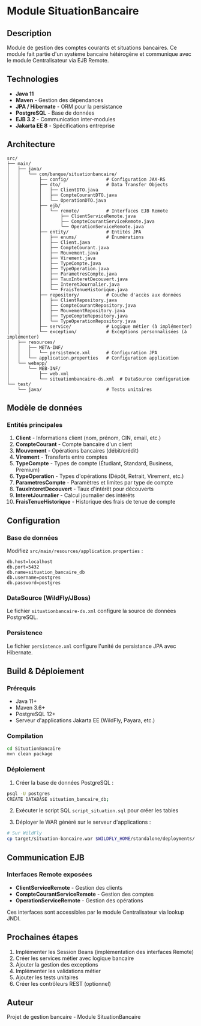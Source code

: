 # Module SituationBancaire

## Description
Module de gestion des comptes courants et situations bancaires. Ce module fait partie d'un système bancaire hétérogène et communique avec le module Centralisateur via EJB Remote.

## Technologies
- **Java 11**
- **Maven** - Gestion des dépendances
- **JPA / Hibernate** - ORM pour la persistance
- **PostgreSQL** - Base de données
- **EJB 3.2** - Communication inter-modules
- **Jakarta EE 8** - Spécifications entreprise

## Architecture
```
src/
├── main/
│   ├── java/
│   │   └── com/banque/situationbancaire/
│   │       ├── config/              # Configuration JAX-RS
│   │       ├── dto/                 # Data Transfer Objects
│   │       │   ├── ClientDTO.java
│   │       │   ├── CompteCourantDTO.java
│   │       │   └── OperationDTO.java
│   │       ├── ejb/
│   │       │   └── remote/          # Interfaces EJB Remote
│   │       │       ├── ClientServiceRemote.java
│   │       │       ├── CompteCourantServiceRemote.java
│   │       │       └── OperationServiceRemote.java
│   │       ├── entity/              # Entités JPA
│   │       │   ├── enums/           # Énumérations
│   │       │   ├── Client.java
│   │       │   ├── CompteCourant.java
│   │       │   ├── Mouvement.java
│   │       │   ├── Virement.java
│   │       │   ├── TypeCompte.java
│   │       │   ├── TypeOperation.java
│   │       │   ├── ParametresCompte.java
│   │       │   ├── TauxInteretDecouvert.java
│   │       │   ├── InteretJournalier.java
│   │       │   └── FraisTenueHistorique.java
│   │       ├── repository/          # Couche d'accès aux données
│   │       │   ├── ClientRepository.java
│   │       │   ├── CompteCourantRepository.java
│   │       │   ├── MouvementRepository.java
│   │       │   ├── TypeCompteRepository.java
│   │       │   └── TypeOperationRepository.java
│   │       ├── service/             # Logique métier (à implémenter)
│   │       └── exception/           # Exceptions personnalisées (à implémenter)
│   ├── resources/
│   │   ├── META-INF/
│   │   │   └── persistence.xml      # Configuration JPA
│   │   └── application.properties   # Configuration application
│   └── webapp/
│       └── WEB-INF/
│           ├── web.xml
│           └── situationbancaire-ds.xml  # DataSource configuration
└── test/
    └── java/                        # Tests unitaires
```

## Modèle de données

### Entités principales
1. **Client** - Informations client (nom, prénom, CIN, email, etc.)
2. **CompteCourant** - Compte bancaire d'un client
3. **Mouvement** - Opérations bancaires (débit/crédit)
4. **Virement** - Transferts entre comptes
5. **TypeCompte** - Types de compte (Étudiant, Standard, Business, Premium)
6. **TypeOperation** - Types d'opérations (Dépôt, Retrait, Virement, etc.)
7. **ParametresCompte** - Paramètres et limites par type de compte
8. **TauxInteretDecouvert** - Taux d'intérêt pour découverts
9. **InteretJournalier** - Calcul journalier des intérêts
10. **FraisTenueHistorique** - Historique des frais de tenue de compte

## Configuration

### Base de données
Modifiez `src/main/resources/application.properties` :
```properties
db.host=localhost
db.port=5432
db.name=situation_bancaire_db
db.username=postgres
db.password=postgres
```

### DataSource (WildFly/JBoss)
Le fichier `situationbancaire-ds.xml` configure la source de données PostgreSQL.

### Persistence
Le fichier `persistence.xml` configure l'unité de persistance JPA avec Hibernate.

## Build & Déploiement

### Prérequis
- Java 11+
- Maven 3.6+
- PostgreSQL 12+
- Serveur d'applications Jakarta EE (WildFly, Payara, etc.)

### Compilation
```bash
cd SituationBancaire
mvn clean package
```

### Déploiement
1. Créer la base de données PostgreSQL :
```bash
psql -U postgres
CREATE DATABASE situation_bancaire_db;
```

2. Exécuter le script SQL `script_situation.sql` pour créer les tables

3. Déployer le WAR généré sur le serveur d'applications :
```bash
# Sur WildFly
cp target/situation-bancaire.war $WILDFLY_HOME/standalone/deployments/
```

## Communication EJB

### Interfaces Remote exposées
- **ClientServiceRemote** - Gestion des clients
- **CompteCourantServiceRemote** - Gestion des comptes
- **OperationServiceRemote** - Gestion des opérations

Ces interfaces sont accessibles par le module Centralisateur via lookup JNDI.

## Prochaines étapes
1. Implémenter les Session Beans (implémentation des interfaces Remote)
2. Créer les services métier avec logique bancaire
3. Ajouter la gestion des exceptions
4. Implémenter les validations métier
5. Ajouter les tests unitaires
6. Créer les contrôleurs REST (optionnel)

## Auteur
Projet de gestion bancaire - Module SituationBancaire
